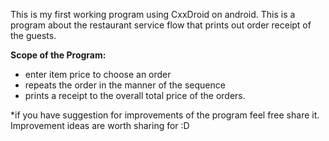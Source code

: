 This is my first working program using CxxDroid on android. This is a program about the restaurant service flow that prints out order receipt of the guests. 


**Scope of the Program:**
- enter item price to choose an order
- repeats the order in the manner of the sequence
- prints a receipt to the overall total price of the orders.

 *if you have suggestion for improvements of the program feel free share it. Improvement ideas are worth sharing for :D
